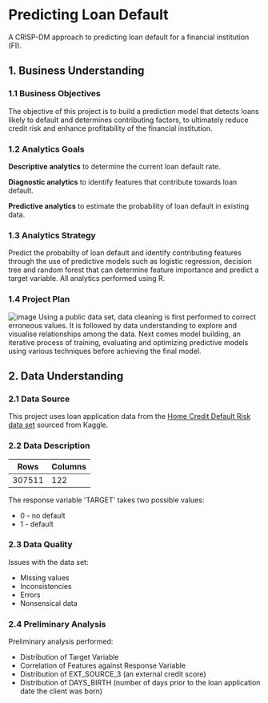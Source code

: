 # Predicting Loan Default
A CRISP-DM approach to predicting loan default for a financial institution (FI).

## 1. Business Understanding
### 1.1 Business Objectives
The objective of this project is to build a prediction model that detects loans likely to default and determines contributing factors, to ultimately reduce credit risk and enhance profitability of the financial institution.
### 1.2 Analytics Goals
**Descriptive analytics** to determine the current loan default rate.

**Diagnostic analytics** to identify features that contribute towards loan default.

**Predictive analytics** to estimate the probability of loan default in existing data.
### 1.3 Analytics Strategy
Predict the probabilty of loan default and identify contributing features through the use of predictive models such as logistic regression, decision tree and random forest that can determine feature importance and predict a target variable. All analytics performed using R.
### 1.4 Project Plan
![image](https://github.com/user-attachments/assets/3f15fabd-0444-4547-90c4-15c354d8325b)
Using a public data set, data cleaning is first performed to correct erroneous values. It is followed by data understanding to explore and visualise relationships among the data. Next comes model building, an iterative process of training, evaluating and optimizing predictive models using various techniques before achieving the final model.
## 2. Data Understanding
### 2.1 Data Source
This project uses loan application data from the [Home Credit Default Risk data set](https://www.kaggle.com/c/home-credit-default-risk/data) sourced from Kaggle.
### 2.2 Data Description
|Rows|Columns|
|---|---|
|307511|122|

The response variable 'TARGET' takes two possible values:
* 0 - no default
* 1 - default
### 2.3 Data Quality
Issues with the data set:
* Missing values
* Inconsistencies
* Errors
* Nonsensical data
### 2.4 Preliminary Analysis

Preliminary analysis performed:

* Distribution of Target Variable
* Correlation of Features against Response Variable
* Distribution of EXT_SOURCE_3 (an external credit score)
* Distribution of DAYS_BIRTH (number of days prior to the loan application date the client was born)

